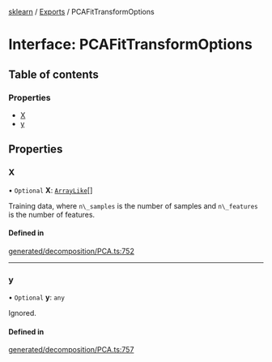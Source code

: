 [sklearn](../readme.md) / [Exports](../modules.md) / PCAFitTransformOptions

# Interface: PCAFitTransformOptions

## Table of contents

### Properties

- [X](PCAFitTransformOptions.md#x)
- [y](PCAFitTransformOptions.md#y)

## Properties

### X

• `Optional` **X**: [`ArrayLike`](../modules.md#arraylike)[]

Training data, where `n\_samples` is the number of samples and `n\_features` is the number of features.

#### Defined in

[generated/decomposition/PCA.ts:752](https://github.com/transitive-bullshit/scikit-learn-ts/blob/367336a/packages/sklearn/src/generated/decomposition/PCA.ts#L752)

___

### y

• `Optional` **y**: `any`

Ignored.

#### Defined in

[generated/decomposition/PCA.ts:757](https://github.com/transitive-bullshit/scikit-learn-ts/blob/367336a/packages/sklearn/src/generated/decomposition/PCA.ts#L757)
